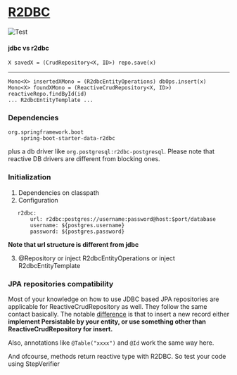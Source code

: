 # [R2DBC](https://r2dbc.io)

![Test](https://r2dbc.io/images/PVLG-R2DBC-Logo-RGB.png)

#### jdbc vs r2dbc

    X savedX = (CrudRepository<X, ID>) repo.save(x)

-----------------------------------------------

    Mono<X> insertedXMono = (R2dbcEntityOperations) dbOps.insert(x)
    Mono<X> foundXMono = (ReactiveCrudRepository<X, ID>) reactiveRepo.findById(id)
    ... R2dbcEntityTemplate ...

### Dependencies

    org.springframework.boot
        spring-boot-starter-data-r2dbc

plus a db driver like `org.postgresql:r2dbc-postgresql`. Please note that reactive DB drivers are different from
blocking ones.

### Initialization

1. Dependencies on classpath
2. Configuration
```
   r2dbc:
       url: r2dbc:postgres://username:password@host:$port/database
       username: ${postgres.username}
       password: ${postgres.password}
   ```
**Note that url structure is different from jdbc**

3. @Repository or inject R2dbcEntityOperations or inject R2dbcEntityTemplate

### JPA repositories compatibility

Most of your knowledge on how to use JDBC based JPA repositories are applicable for ReactiveCrudRepository as well.
They follow the same contact basically.
The
notable [difference](https://docs.spring.io/spring-data/r2dbc/docs/current/reference/html/#r2dbc.entity-persistence.id-generation)
is that to insert a new record either **implement Persistable by your entity, or use something other than
ReactiveCrudRepository for insert.**

Also, annotations like `@Table("xxxx")` and `@Id` work the same way here.

And ofcourse, methods return reactive type with R2DBC. So test your code using StepVerifier